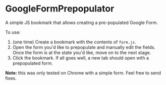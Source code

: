 # GoogleFormPrepopulator
A simple JS bookmark that allows creating a pre-populated Google Form.

To use:  
1. (one time) Create a bookmark with the contents of `form.js`.
2. Open the form you'd like to prepopulate and manually edit the fields. Once the form is at the state you'd like, move on to the next stage.
3. Click the bookmark. If all goes well, a new tab should open with a prepopulated form.

<strong>Note: </strong>this was only tested on Chrome with a simple form. Feel free to send fixes.
